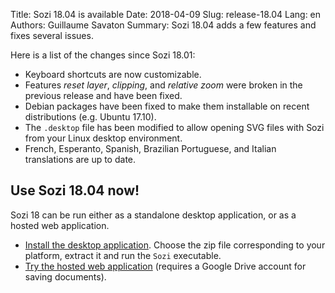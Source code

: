 Title: Sozi 18.04 is available
Date: 2018-04-09
Slug: release-18.04
Lang: en
Authors: Guillaume Savaton
Summary:
    Sozi 18.04 adds a few features and fixes several issues.

Here is a list of the changes since Sozi 18.01:

* Keyboard shortcuts are now customizable.
* Features *reset layer*, *clipping*, and *relative zoom* were broken in the previous release and have been fixed.
* Debian packages have been fixed to make them installable on recent distributions (e.g. Ubuntu 17.10).
* The `.desktop` file has been modified to allow opening SVG files with Sozi from your Linux desktop environment.
* French, Esperanto, Spanish, Brazilian Portuguese, and Italian translations are up to date.

Use Sozi 18.04 now!
-------------------

Sozi 18 can be run either as a standalone desktop application, or as a hosted web application.

* [Install the desktop application](|filename|/pages/en/install.md).
  Choose the zip file corresponding to your platform, extract it and run the `Sozi` executable.
* [Try the hosted web application](/demo) (requires a Google Drive account for saving documents).
